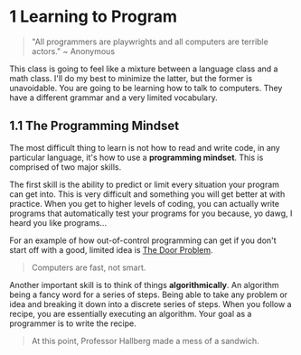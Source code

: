 # 1 Learning to Program

> "All programmers are playwrights and all computers are terrible actors." ~ Anonymous

This class is going to feel like a mixture between a language class and a math class. I'll do my best to minimize the latter, but the former is unavoidable. You are going to be learning how to talk to computers. They have a different grammar and a very limited vocabulary.


## 1.1 The Programming Mindset

The most difficult thing to learn is not how to read and write code, in any particular language, it's how to use a **programming mindset**. This is comprised of two major skills.

The first skill is the ability to predict or limit every situation your program can get into. This is very difficult and something you will get better at with practice. When you get to higher levels of coding, you can actually write programs that automatically test your programs for you because, yo dawg, I heard you like programs...

For an example of how out-of-control programming can get if you don't start off with a good, limited idea is [The Door Problem](http://www.gamasutra.com/blogs/LizEngland/20140423/216092/quotThe_Door_Problemquot_of_Game_Design.php).

> Computers are fast, not smart.

Another important skill is to think of things **algorithmically**. An algorithm being a fancy word for a series of steps. Being able to take any problem or idea and breaking it down into a discrete series of steps. When you follow a recipe, you are essentially executing an algorithm. Your goal as a programmer is to write the recipe.

> At this point, Professor Hallberg made a mess of a sandwich.
